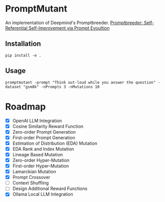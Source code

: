 # PromptMutant
An implementation of Deepmind's Promptbreeder.
[Promptbreeder: Self-Referential Self-Improvement via Prompt Evoultion](https://arxiv.org/pdf/2309.16797.pdf)

## Installation
```
pip install -e .
```

## Usage
```
promptmutant -prompt "Think out-loud while you answer the question" -dataset "gsm8k" -nPrompts 3 -nMutations 10
```

# Roadmap
- [x] OpenAI LLM Integration
- [x] Cosine Similarity Reward Function
- [x] Zero-order Prompt Generation
- [x] First-order Prompt Generation
- [x] Estimation of Distribution (EDA) Mutation
- [x] EDA Rank and Index Mutation
- [x] Lineage Based Mutation
- [x] Zero-order Hyper-Mutation
- [x] First-order Hyper-Mutation
- [x] Lamarckian Mutation
- [x] Prompt Crossover
- [ ] Context Shuffling
- [ ] Design Additional Reward Functions
- [x] Ollama Local LLM Integration

